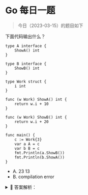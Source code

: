 # Go 每日一题

> 今日（2023-03-15）的题目如下

下面代码输出什么？

```golang
type A interface {
	ShowA() int
}

type B interface {
	ShowB() int
}

type Work struct {
	i int
}

func (w Work) ShowA() int {
	return w.i + 10
}

func (w Work) ShowB() int {
	return w.i + 20
}

func main() {
	c := Work{3}
	var a A = c
	var b B = c
	fmt.Println(a.ShowB())
	fmt.Println(b.ShowA())
}
```

- A. 23 13
- B. compilation error


<details>
<summary style="cursor: pointer">🔑 答案解析：</summary>
<div>

参考答案及解析：B。

知识点：接口的静态类型。a、b 具有相同的动态类型和动态值，分别是结构体 work 和 {3}；a 的静态类型是 A，b 的静态类型是 B，接口 A 不包括方法 ShowB()，接口 B 也不包括方法 ShowA()，编译报错。

看下编译的错误：

```
a.ShowB undefined (type A has no field or method ShowB)
b.ShowA undefined (type B has no field or method ShowA)
```

</div>
</details>

